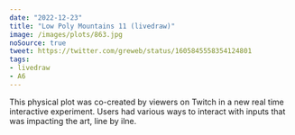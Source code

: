 ```yaml
---
date: "2022-12-23"
title: "Low Poly Mountains 11 (livedraw)"
image: /images/plots/863.jpg
noSource: true
tweet: https://twitter.com/greweb/status/1605845558354124801
tags:
- livedraw
- A6
---
```


This physical plot was co-created by viewers on Twitch in a new real time interactive experiment. Users had various ways to interact with inputs that was impacting the art, line by ilne.